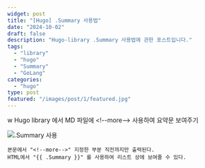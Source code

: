 ```yaml
---
widget: post
title: "[Hugo] .Summary 사용법"
date: "2024-10-02"
draft: false
description: "Hugo-library .Summary 사용법에 관한 포스트입니다."
tags:
  - "library"
  - "hugo"
  - "Summary"
  - "GoLang"
categories:
  - "hugo"
type: post
featured: "/images/post/1/featured.jpg"
---
```

w
Hugo library 에서 MD 파일에  &lt;!--more--&gt;  사용하여 요약문 보여주기
<!--more-->
![.Summary 사용](https://github.com/user-attachments/assets/42e76be2-9749-47c2-92a4-a14ea5f91237)


```
본문에서 "<!--more-->" 지정한 부분 직전까지만 출력된다.
HTML에서 "{{ .Summary }}" 를 사용하여 리스트 상에 보여줄 수 있다.
```